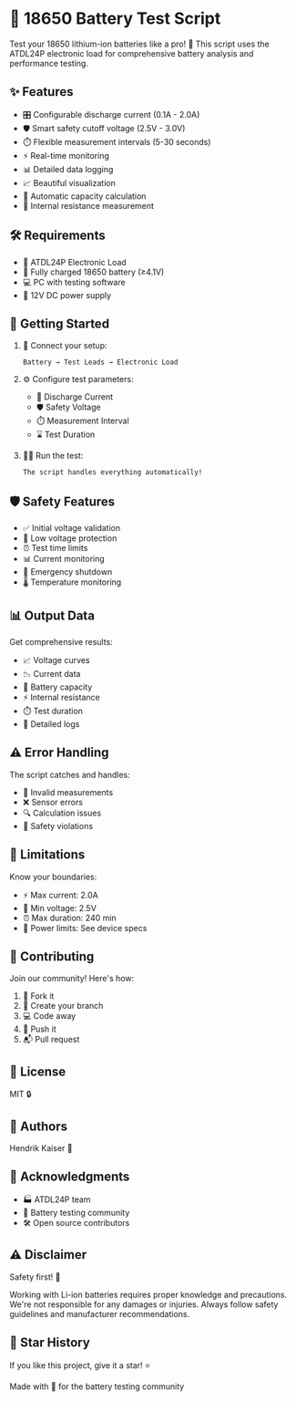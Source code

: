 # 🔋 18650 Battery Test Script

Test your 18650 lithium-ion batteries like a pro! 🚀 This script uses the ATDL24P electronic load for comprehensive battery analysis and performance testing.

## ✨ Features

- 🎛️ Configurable discharge current (0.1A - 2.0A)
- 🛡️ Smart safety cutoff voltage (2.5V - 3.0V)
- ⏱️ Flexible measurement intervals (5-30 seconds)
- ⚡ Real-time monitoring
- 📊 Detailed data logging
- 📈 Beautiful visualization
- 🧮 Automatic capacity calculation
- 🔬 Internal resistance measurement

## 🛠️ Requirements

- 🔌 ATDL24P Electronic Load
- 🔋 Fully charged 18650 battery (≥4.1V)
- 💻 PC with testing software
- 🔌 12V DC power supply

## 🚀 Getting Started

1. 🔌 Connect your setup:
   ```
   Battery → Test Leads → Electronic Load
   ```

2. ⚙️ Configure test parameters:
   - 🌊 Discharge Current
   - 🛡️ Safety Voltage
   - ⏱️ Measurement Interval
   - ⌛ Test Duration

3. 🏃‍♂️ Run the test:
   ```
   The script handles everything automatically!
   ```

## 🛡️ Safety Features

- ✅ Initial voltage validation
- 🚫 Low voltage protection
- ⏰ Test time limits
- 📊 Current monitoring
- 🚨 Emergency shutdown
- 🌡️ Temperature monitoring

## 📊 Output Data

Get comprehensive results:
- 📈 Voltage curves
- 📉 Current data
- 💪 Battery capacity
- ⚡ Internal resistance
- ⏱️ Test duration
- 📝 Detailed logs

## ⚠️ Error Handling

The script catches and handles:
- 🚫 Invalid measurements
- ❌ Sensor errors
- 🔍 Calculation issues
- 🚨 Safety violations

## 🎯 Limitations

Know your boundaries:
- ⚡ Max current: 2.0A
- 🔋 Min voltage: 2.5V
- ⏰ Max duration: 240 min
- 💪 Power limits: See device specs

## 🤝 Contributing

Join our community! Here's how:

1. 🍴 Fork it
2. 🌿 Create your branch
3. 💻 Code away
4. 🚀 Push it
5. 📬 Pull request

## 📜 License

MIT 🔒

## 👥 Authors

Hendrik Kaiser 👋

## 🙏 Acknowledgments

- 🏭 ATDL24P team
- 🔬 Battery testing community
- 🛠️ Open source contributors

## ⚠️ Disclaimer

Safety first! 🚨

Working with Li-ion batteries requires proper knowledge and precautions. We're not responsible for any damages or injuries. Always follow safety guidelines and manufacturer recommendations.

## 🌟 Star History

If you like this project, give it a star! ⭐

Made with 💙 for the battery testing community
